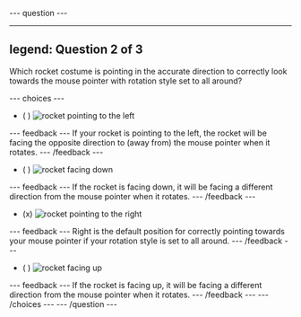 --- question ---

---
legend: Question 2 of 3
---

Which rocket costume is pointing in the accurate direction to correctly look towards the mouse pointer with rotation style set to all around?

--- choices ---

- ( ) ![rocket pointing to the left](images/rocket_left.png)

 --- feedback ---
If your rocket is pointing to the left, the rocket will be facing the opposite direction to (away from) the mouse pointer when it rotates.
 --- /feedback ---

- ( ) ![rocket facing down](images/rocket_down.png)

 --- feedback ---
If the rocket is facing down, it will be facing a different direction from the mouse pointer when it rotates.
 --- /feedback ---

- (x) ![rocket pointing to the right](images/rocket_right.png)

 --- feedback ---
Right is the default position for correctly pointing towards your mouse pointer if your rotation style is set to all around.
 --- /feedback ---

- ( ) ![rocket facing up](images/rocket_up.png)

 --- feedback ---
If the rocket is facing up, it will be facing a different direction from the mouse pointer when it rotates.
 --- /feedback ---
--- /choices ---
--- /question ---
